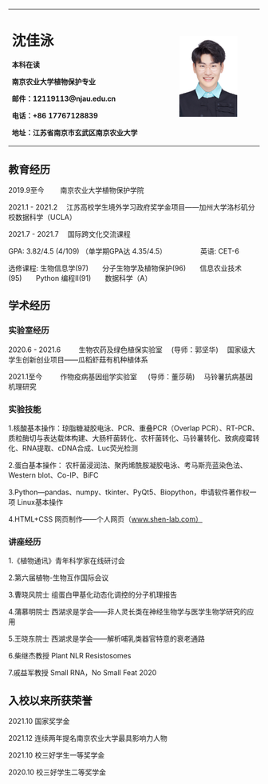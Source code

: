 <table border="0">
  <tr>
    <td width="50%">
      <h1>沈佳泳</h1>
      <p><b>本科在读 </b></p>
      <p><b>南京农业大学植物保护专业</b></p>
      <p><b>邮件：12119113@njau.edu.cn</b></p>
      <p><b>电话：+86 17767128839</b></p>
      <p><b>地址：江苏省南京市玄武区南京农业大学</b></p>
    </td>
    <td width="25%">
      <img src="/Profile_picture.JPG" width="75%">
    </td>
  </tr>
</table>

## 教育经历
2019.9至今 &emsp;&emsp;南京农业大学植物保护学院

2021.1 - 2021.2 &emsp;江苏高校学生境外学习政府奖学金项目——加州大学洛杉矶分校数据科学（UCLA）

2021.7 - 2021.7 &emsp;国际跨文化交流课程&emsp; &emsp; 

GPA: 3.82/4.5 (4/109) （单学期GPA达 4.35/4.5）&emsp;&emsp;  &emsp;  &emsp;   英语:  CET-6 

选修课程: 生物信息学(97)&emsp;&emsp;分子生物学及植物保护(96)&emsp;&emsp;信息农业技术(95)&emsp;&emsp;Python 编程II(91)&emsp;&emsp;数据科学（A）

## 学术经历
### 实验室经历
2020.6 - 2021.6 &emsp;&emsp; 生物农药及绿色植保实验室 &emsp;(导师：郭坚华)&emsp; 国家级大学生创新创业项目——瓜稻虾菇有机种植体系 &emsp;

2021.1至今 &emsp;&emsp; 作物疫病基因组学实验室 &emsp; (导师：董莎萌)&emsp; 马铃薯抗病基因机理研究

### 实验技能

1.核酸基本操作：琼脂糖凝胶电泳、PCR、重叠PCR（Overlap PCR）、RT-PCR、质粒酶切与表达载体构建、大肠杆菌转化、农杆菌转化、马铃薯转化、致病疫霉转化、RNA提取、cDNA合成、Luc荧光检测

2.蛋白基本操作： 农杆菌浸润法、聚丙烯酰胺凝胶电泳、考马斯亮蓝染色法、Western blot、Co-IP、BiFC

3.Python—pandas、numpy、tkinter、PyQt5、Biopython，申请软件著作权一项 Linux基本操作

4.HTML+CSS 网页制作——个人网页（www.shen-lab.com）

### 讲座经历

1.《植物通讯》青年科学家在线研讨会

2.第六届植物-生物互作国际会议

3.曹晓风院士 组蛋白甲基化动态化调控的分子机理报告 

4.蒲慕明院士 西湖求是学会——非人灵长类在神经生物学与医学生物学研究的应用 

5.王晓东院士 西湖求是学会——解析哺乳类器官特意的衰老通路 

6.柴继杰教授 Plant NLR Resistosomes 

7.戚益军教授 Small RNA，No Small Feat 2020

## 入校以来所获荣誉

2021.10 国家奖学金

2021.12 连续两年提名南京农业大学最具影响力人物

2021.10 校三好学生一等奖学金

2020.10 校三好学生二等奖学金

